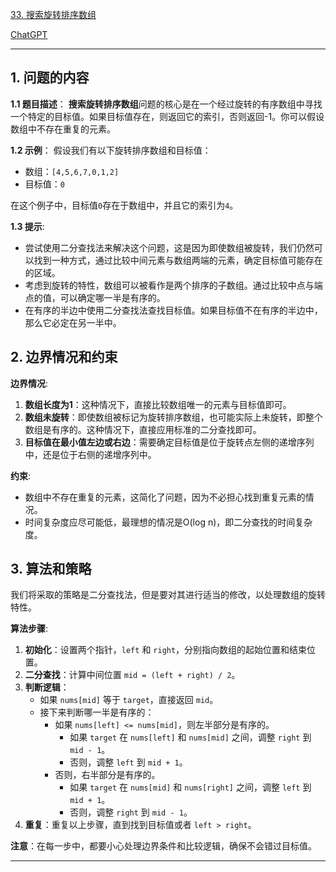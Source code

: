 [33. 搜索旋转排序数组](https://leetcode.cn/problems/search-in-rotated-sorted-array)

[ChatGPT](https://chat.openai.com/g/g-GsMNEr76r-c-master)

---

## 1. 问题的内容
**1.1 题目描述**：
**搜索旋转排序数组**问题的核心是在一个经过旋转的有序数组中寻找一个特定的目标值。如果目标值存在，则返回它的索引，否则返回-1。你可以假设数组中不存在重复的元素。

**1.2 示例**：
假设我们有以下旋转排序数组和目标值：

- 数组：`[4,5,6,7,0,1,2]`
- 目标值：`0`

在这个例子中，目标值`0`存在于数组中，并且它的索引为`4`。

**1.3 提示**:
- 尝试使用二分查找法来解决这个问题，这是因为即使数组被旋转，我们仍然可以找到一种方式，通过比较中间元素与数组两端的元素，确定目标值可能存在的区域。
- 考虑到旋转的特性，数组可以被看作是两个排序的子数组。通过比较中点与端点的值，可以确定哪一半是有序的。
- 在有序的半边中使用二分查找法查找目标值。如果目标值不在有序的半边中，那么它必定在另一半中。

## 2. 边界情况和约束
**边界情况**:

1. **数组长度为1**：这种情况下，直接比较数组唯一的元素与目标值即可。
2. **数组未旋转**：即使数组被标记为旋转排序数组，也可能实际上未旋转，即整个数组是有序的。这种情况下，直接应用标准的二分查找即可。
3. **目标值在最小值左边或右边**：需要确定目标值是位于旋转点左侧的递增序列中，还是位于右侧的递增序列中。

**约束**:

- 数组中不存在重复的元素，这简化了问题，因为不必担心找到重复元素的情况。
- 时间复杂度应尽可能低，最理想的情况是O(log n)，即二分查找的时间复杂度。


## 3. 算法和策略
我们将采取的策略是二分查找法，但是要对其进行适当的修改，以处理数组的旋转特性。

**算法步骤**:

1. **初始化**：设置两个指针，`left` 和 `right`，分别指向数组的起始位置和结束位置。
2. **二分查找**：计算中间位置 `mid = (left + right) / 2`。
3. **判断逻辑**：
   - 如果 `nums[mid]` 等于 `target`，直接返回 `mid`。
   - 接下来判断哪一半是有序的：
     - 如果 `nums[left] <= nums[mid]`，则左半部分是有序的。
       - 如果 `target` 在 `nums[left]` 和 `nums[mid]` 之间，调整 `right` 到 `mid - 1`。
       - 否则，调整 `left` 到 `mid + 1`。
     - 否则，右半部分是有序的。
       - 如果 `target` 在 `nums[mid]` 和 `nums[right]` 之间，调整 `left` 到 `mid + 1`。
       - 否则，调整 `right` 到 `mid - 1`。
4. **重复**：重复以上步骤，直到找到目标值或者 `left > right`。

**注意**：在每一步中，都要小心处理边界条件和比较逻辑，确保不会错过目标值。

---